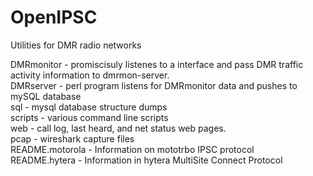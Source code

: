OpenIPSC
========
Utilities for DMR radio networks

DMRmonitor - promiscisuly listenes to a interface and pass DMR traffic activity information to dmrmon-server.  
DMRserver  - perl program listens for DMRmonitor data and pushes to mySQL database  
sql        - mysql database structure dumps  
scripts    - various command line scripts  
web        - call log, last heard, and net status web pages.  
pcap       - wireshark capture files  
README.motorola   - Information on mototrbo IPSC protocol  
README.hytera     - Information in hytera MultiSite Connect Protocol  


